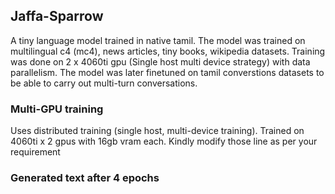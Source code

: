 ## Jaffa-Sparrow
A tiny language model trained in native tamil. The model was trained on multilingual c4 (mc4), news articles, tiny books, wikipedia datasets. Training was done on 2 x 4060ti gpu (Single host multi device strategy) with data parallelism. The model was later finetuned on tamil converstions datasets to be able to carry out multi-turn conversations.

### Multi-GPU training 
Uses distributed training (single host, multi-device training). Trained on 4060ti x 2 gpus with 16gb vram each. Kindly modify those line as per your requirement

### Generated text after 4 epochs

